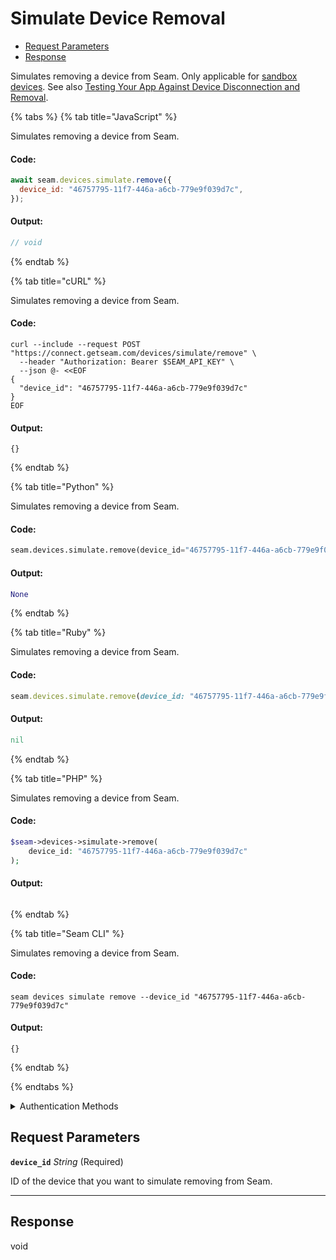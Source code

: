 # Simulate Device Removal

- [Request Parameters](#request-parameters)
- [Response](#response)

Simulates removing a device from Seam. Only applicable for [sandbox devices](../../../core-concepts/workspaces/README.md#sandbox-workspaces). See also [Testing Your App Against Device Disconnection and Removal](../../../core-concepts/devices/testing-your-app-against-device-disconnection-and-removal.md).


{% tabs %}
{% tab title="JavaScript" %}

Simulates removing a device from Seam.

#### Code:

```javascript
await seam.devices.simulate.remove({
  device_id: "46757795-11f7-446a-a6cb-779e9f039d7c",
});
```

#### Output:

```javascript
// void
```
{% endtab %}

{% tab title="cURL" %}

Simulates removing a device from Seam.

#### Code:

```curl
curl --include --request POST "https://connect.getseam.com/devices/simulate/remove" \
  --header "Authorization: Bearer $SEAM_API_KEY" \
  --json @- <<EOF
{
  "device_id": "46757795-11f7-446a-a6cb-779e9f039d7c"
}
EOF
```

#### Output:

```curl
{}
```
{% endtab %}

{% tab title="Python" %}

Simulates removing a device from Seam.

#### Code:

```python
seam.devices.simulate.remove(device_id="46757795-11f7-446a-a6cb-779e9f039d7c")
```

#### Output:

```python
None
```
{% endtab %}

{% tab title="Ruby" %}

Simulates removing a device from Seam.

#### Code:

```ruby
seam.devices.simulate.remove(device_id: "46757795-11f7-446a-a6cb-779e9f039d7c")
```

#### Output:

```ruby
nil
```
{% endtab %}

{% tab title="PHP" %}

Simulates removing a device from Seam.

#### Code:

```php
$seam->devices->simulate->remove(
    device_id: "46757795-11f7-446a-a6cb-779e9f039d7c"
);
```

#### Output:

```php

```
{% endtab %}

{% tab title="Seam CLI" %}

Simulates removing a device from Seam.

#### Code:

```seam_cli
seam devices simulate remove --device_id "46757795-11f7-446a-a6cb-779e9f039d7c"
```

#### Output:

```seam_cli
{}
```
{% endtab %}

{% endtabs %}


<details>

<summary>Authentication Methods</summary>

- API key
- Client session token
- Personal access token
  <br>Must also include the `seam-workspace` header in the request.

To learn more, see [Authentication](https://docs.seam.co/latest/api/authentication).
</details>

## Request Parameters

**`device_id`** *String* (Required)

ID of the device that you want to simulate removing from Seam.

---


## Response

void

